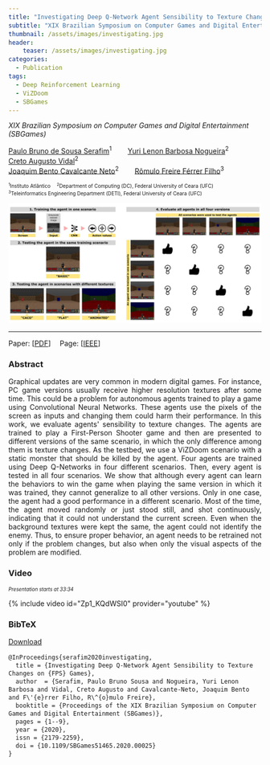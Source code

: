 ```yaml
---
title: "Investigating Deep Q-Network Agent Sensibility to Texture Changes on FPS Games"
subtitle: "XIX Brazilian Symposium on Computer Games and Digital Entertainment (SBGames)"
thumbnail: /assets/images/investigating.jpg
header:
    teaser: /assets/images/investigating.jpg
categories:
  - Publication
tags:
  - Deep Reinforcement Learning
  - ViZDoom
  - SBGames
---
```


*XIX Brazilian Symposium on Computer Games and Digital Entertainment (SBGames)*  

[Paulo Bruno de Sousa Serafim](https://paulobruno.github.io)<sup>1</sup>
  [Yuri Lenon Barbosa Nogueira](http://www.lia.ufc.br/~yuri/)<sup>2</sup>
  [Creto Augusto Vidal](http://www.lia.ufc.br/~cvidal/)<sup>2</sup>  
[Joaquim Bento Cavalcante Neto](http://www.lia.ufc.br/~joaquimb/)<sup>2</sup>
  [Rômulo Freire Férrer Filho](https://github.com/romulofff)<sup>3</sup>

<p style="font-size:0.7em">
    <sup>1</sup>Instituto Atlântico
     <sup>2</sup>Department of Computing (DC), Federal University of Ceara (UFC)<br>
    <sup>3</sup>Teleinformatics Engineering Department (DETI), Federal University of Ceara (UFC)
</p>

![Agents' sensibility](/assets/images/investigating.jpg)

---

Paper: [[PDF](https://www.sbgames.org/proceedings2020/ComputacaoFull/209515.pdf)]
 Page: [[IEEE](https://ieeexplore.ieee.org/document/9291626)]


### Abstract

<p style="text-align:justify;">
Graphical updates are very common in modern digital games. For instance, PC game versions usually receive higher resolution textures after some time. This could be a problem for autonomous agents trained to play a game using Convolutional Neural Networks. These agents use the pixels of the screen as inputs and changing them could harm their performance. In this work, we evaluate agents' sensibility to texture changes. The agents are trained to play a First-Person Shooter game and then are presented to different versions of the same scenario, in which the only difference among them is texture changes. As the testbed, we use a ViZDoom scenario with a static monster that should be killed by the agent. Four agents are trained using Deep Q-Networks in four different scenarios. Then, every agent is tested in all four scenarios. We show that although every agent can learn the behaviors to win the game when playing the same version in which it was trained, they cannot generalize to all other versions. Only in one case, the agent had a good performance in a different scenario. Most of the time, the agent moved randomly or just stood still, and shot continuously, indicating that it could not understand the current screen. Even when the background textures were kept the same, the agent could not identify the enemy. Thus, to ensure proper behavior, an agent needs to be retrained not only if the problem changes, but also when only the visual aspects of the problem are modified.
</p>


### Video

<p style="text-align:left;font-size:0.7em"><i>Presentation starts at 33:34</i></p>

{% include video id="Zp1_KQdWSI0" provider="youtube" %}


### BibTeX

<p style="text-align:left">
  <a  href="/assets/citations/serafim2020investigating.bib">Download</a>
</p>

```
@InProceedings{serafim2020investigating,
  title = {Investigating Deep Q-Network Agent Sensibility to Texture Changes on {FPS} Games},
  author  = {Serafim, Paulo Bruno Sousa and Nogueira, Yuri Lenon Barbosa and Vidal, Creto Augusto and Cavalcante-Neto, Joaquim Bento and F\'{e}rrer Filho, R\^{o}mulo Freire},
  booktitle = {Proceedings of the XIX Brazilian Symposium on Computer Games and Digital Entertainment (SBGames)},
  pages = {1--9},
  year = {2020},
  issn = {2179-2259},
  doi = {10.1109/SBGames51465.2020.00025}
}
```

